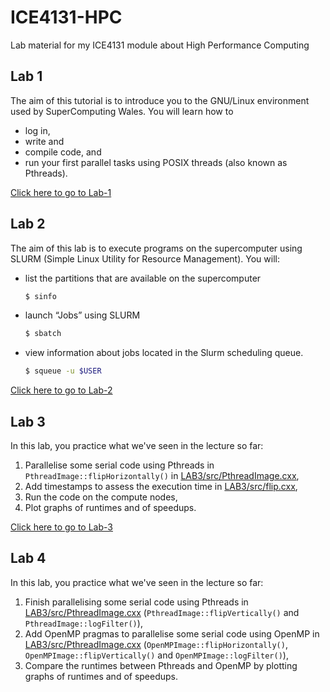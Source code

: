 # ICE4131-HPC
Lab material for my ICE4131 module about High Performance Computing

## Lab 1

The aim of this tutorial is to introduce you to the GNU/Linux environment used by SuperComputing Wales. You will learn how to

- log in,
- write and
- compile code, and
- run your first parallel tasks using POSIX threads (also known as Pthreads).

[Click here to go to Lab-1](LAB1)

## Lab 2

The aim of this lab is to execute programs on the supercomputer using SLURM (Simple Linux Utility for Resource Management). You will:

- list the partitions that are available on the supercomputer
    ```bash
    $ sinfo
    ```
- launch “Jobs” using SLURM
    ```bash
    $ sbatch
    ```
- view information about jobs located in the Slurm scheduling queue.
    ```bash
    $ squeue -u $USER
    ```

[Click here to go to Lab-2](LAB2)

## Lab 3

In this lab, you practice what we've seen in the lecture so far:

1. Parallelise some serial code using Pthreads in `PthreadImage::flipHorizontally()` in [LAB3/src/PthreadImage.cxx](LAB3/src/PthreadImage.cxx),
2. Add timestamps to assess the execution time in [LAB3/src/flip.cxx](LAB3/src/flip.cxx),
3. Run the code on the compute nodes,
4. Plot graphs of runtimes and of speedups.

[Click here to go to Lab-3](LAB3)

## Lab 4

In this lab, you practice what we've seen in the lecture so far:

1. Finish parallelising some serial code using Pthreads in [LAB3/src/PthreadImage.cxx](LAB3/src/PthreadImage.cxx) (`PthreadImage::flipVertically()` and `PthreadImage::logFilter()`),
2. Add OpenMP pragmas to parallelise some serial code using OpenMP in [LAB3/src/PthreadImage.cxx](LAB3/src/PthreadImage.cxx) (`OpenMPImage::flipHorizontally()`, `OpenMPImage::flipVertically()` and `OpenMPImage::logFilter()`),
3. Compare the runtimes between Pthreads and OpenMP by plotting graphs of runtimes and of speedups.
